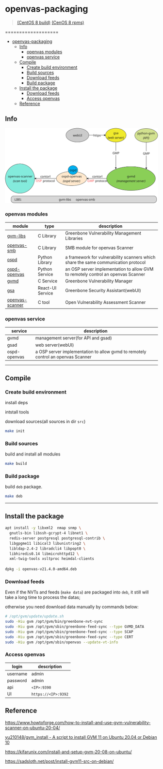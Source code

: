 # openvas-packaging

> [(CentOS 8 build)](https://ufukyildirim.com.tr/centos-8-uzerinde-gvm-20-04-kurulumu/)
> [(CenOS 8 rpms)](https://centos.pkgs.org/8/atomic-x86_64/gvm-21.4.0-18432.el8.art.noarch.rpm.html)

===================

<!-- TOC -->

- [openvas-packaging](#openvas-packaging)
    - [Info](#info)
        - [openvas modules](#openvas-modules)
        - [openvas service](#openvas-service)
    - [Compile](#compile)
        - [Create build environment](#create-build-environment)
        - [Build sources](#build-sources)
        - [Download feeds](#download-feeds)
        - [Build package](#build-package)
    - [Install the package](#install-the-package)
        - [Download feeds](#download-feeds-1)
        - [Access openvas](#access-openvas)
    - [Reference](#reference)

<!-- /TOC -->

## Info

![module](res/openvas-modules.svg)

### openvas modules

| module                                                          | type             | description                                                                        |
| --------------------------------------------------------------- | ---------------- | ---------------------------------------------------------------------------------- |
| [gvm-libs](https://github.com/greenbone/gvm-libs)               | C Library        | Greenbone Vulnerability Management Libraries                                       |
| [openvas-smb](https://github.com/greenbone/openvas-smb)         | C Library        | SMB module for openvas Scanner                                                     |
| [ospd](https://github.com/greenbone/ospd)                       | Python Library   | a framework for vulnerability scanners which share the same communication protocol |
| [ospd-openvas](https://github.com/greenbone/ospd-openvas)       | Python Service   | an OSP server implementation to allow GVM to remotely control an openvas Scanner   |
| [gvmd](https://github.com/greenbone/gvmd)                       | C Service        | Greenbone Vulnerability Manager                                                    |
| [gsa](https://github.com/greenbone/gsa)                         | React-UI Service | Greenbone Security Assistant(webUI)                                                |
| [openvas-scanner](https://github.com/greenbone/openvas-scanner) | C tool           | Open Vulnerability Assessment Scanner                                              |

### openvas service

| service      | description                                                                      |
| ------------ | -------------------------------------------------------------------------------- |
| gvmd         | management server(for API and gsad)                                              |
| gsad         | web server(webUI)                                                                |
| ospd-openvas | a OSP server implementation to allow gvmd to remotely control an openvas Scanner |

-----------

## Compile

### Create build environment

install deps

intstall tools

download sources(all sources in dir `src`)

```bash
make init
```

### Build sources

build and install all modules

```bash
make build
```

### Build package

build `deb` package.

```bash
make deb
```

-------------

## Install the package

```bash
apt install -y libxml2  nmap snmp \
  gnutls-bin libssh-gcrypt-4 libnet1 \
  redis-server postgresql postgresql-contrib \
  libgpgme11 libical3 libunistring2 \
  libldap-2.4-2 libradcli4 libpopt0 \
  libhiredis0.14 libmicrohttpd12 \
  xml-twig-tools xsltproc heimdal-clients

dpkg -i openvas-v21.4.0-amd64.deb
```

### Download feeds

Even if the NVTs and feeds (`make data`) are packaged into `deb`, it still will take a long time to process the datas; 

otherwise you need download data manually by commands below:

```bash
# /opt/gvm/update/update.sh
sudo -Hiu gvm /opt/gvm/bin/greenbone-nvt-sync
sudo -Hiu gvm /opt/gvm/sbin/greenbone-feed-sync --type GVMD_DATA
sudo -Hiu gvm /opt/gvm/sbin/greenbone-feed-sync --type SCAP
sudo -Hiu gvm /opt/gvm/sbin/greenbone-feed-sync --type CERT
sudo -Hiu gvm /opt/gvm/sbin/openvas --update-vt-info
```

### Access openvas

| login    | description         |
| -------- | ------------------- |
| username | admin               |
| password | admin               |
| api      | `<IP>:9390`         |
| UI       | `https://<IP>:9392` |

## Reference

https://www.howtoforge.com/how-to-install-and-use-gvm-vulnerability-scanner-on-ubuntu-20-04/

[ yu210148/gvm_install - A script to install GVM 11 on Ubuntu 20.04 or Debian 10](https://github.com/yu210148/gvm_install)

https://kifarunix.com/install-and-setup-gvm-20-08-on-ubuntu/

https://sadsloth.net/post/install-gvm11-src-on-debian/
